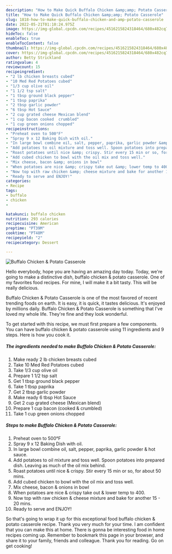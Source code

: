 ```yaml
---
description: "How to Make Quick Buffalo Chicken &amp;amp; Potato Casserole"
title: "How to Make Quick Buffalo Chicken &amp;amp; Potato Casserole"
slug: 1818-how-to-make-quick-buffalo-chicken-and-amp-potato-casserole
date: 2022-05-21T01:10:24.975Z
image: https://img-global.cpcdn.com/recipes/4516215824318464/680x482cq70/buffalo-chicken-potato-casserole-recipe-main-photo.jpg
hideToc: false
enableToc: true
enableTocContent: false
thumbnail: https://img-global.cpcdn.com/recipes/4516215824318464/680x482cq70/buffalo-chicken-potato-casserole-recipe-main-photo.jpg
cover: https://img-global.cpcdn.com/recipes/4516215824318464/680x482cq70/buffalo-chicken-potato-casserole-recipe-main-photo.jpg
author: Betty Strickland
ratingvalue: 4
reviewcount: 15
recipeingredient:
- "2 lb chicken breasts cubed"
- "10 Med Red Potatoes cubed"
- "1/3 cup olive oil"
- "1 1/2 tsp salt"
- "1 tbsp ground black pepper"
- "1 tbsp paprika"
- "2 tbsp garlic powder"
- "6 tbsp Hot Sauce"
- "2 cup grated cheese Mexican blend"
- "1 cup bacon cooked  crumbled"
- "1 cup green onions chopped"
recipeinstructions:
- "Preheat oven to 500°F"
- "Spray 9 x 12 Baking Dish with oil."
- "In large bowl combine oil, salt, pepper, paprika, garlic powder &amp; hot sauce."
- "Add potatoes to oil mixture and toss well. Spoon potatoes into prepared dish. Leaving as much of the oil mix behind."
- "Roast potatoes until nice &amp; crispy. Stir every 15 min or so, for about 50 mins."
- "Add cubed chicken to bowl with the oil mix and toss well."
- "Mix cheese, bacon &amp; onions in bowl"
- "When potatoes are nice &amp; crispy take out &amp; lower temp to 400."
- "Now top with raw chicken &amp; cheese mixture and bake for another 15 - 20 mins."
- "Ready to serve and ENJOY!"
categories:
- Recipe
tags:
- buffalo
- chicken
- 

katakunci: buffalo chicken  
nutrition: 293 calories
recipecuisine: American
preptime: "PT39M"
cooktime: "PT48M"
recipeyield: "2"
recipecategory: Dessert

---
```



![Buffalo Chicken &amp; Potato Casserole](https://img-global.cpcdn.com/recipes/4516215824318464/680x482cq70/buffalo-chicken-potato-casserole-recipe-main-photo.jpg)

Hello everybody, hope you are having an amazing day today. Today, we're going to make a distinctive dish, buffalo chicken &amp; potato casserole. One of my favorites food recipes. For mine, I will make it a bit tasty. This will be really delicious.

Buffalo Chicken &amp; Potato Casserole is one of the most favored of recent trending foods on earth. It is easy, it is quick, it tastes delicious. It's enjoyed by millions daily. Buffalo Chicken &amp; Potato Casserole is something that I've loved my whole life. They're fine and they look wonderful.




To get started with this recipe, we must first prepare a few components. You can have buffalo chicken &amp; potato casserole using 11 ingredients and 9 steps. Here is how you cook it.

<!--inarticleads1-->

##### The ingredients needed to make Buffalo Chicken &amp; Potato Casserole:

1. Make ready 2 lb chicken breasts cubed
1. Take 10 Med Red Potatoes cubed
1. Take 1/3 cup olive oil
1. Prepare 1 1/2 tsp salt
1. Get 1 tbsp ground black pepper
1. Take 1 tbsp paprika
1. Get 2 tbsp garlic powder
1. Make ready 6 tbsp Hot Sauce
1. Get 2 cup grated cheese (Mexican blend)
1. Prepare 1 cup bacon (cooked &amp; crumbled)
1. Take 1 cup green onions chopped




<!--inarticleads2-->

##### Steps to make Buffalo Chicken &amp; Potato Casserole:

1. Preheat oven to 500°F
1. Spray 9 x 12 Baking Dish with oil.
1. In large bowl combine oil, salt, pepper, paprika, garlic powder &amp; hot sauce.
1. Add potatoes to oil mixture and toss well. Spoon potatoes into prepared dish. Leaving as much of the oil mix behind.
1. Roast potatoes until nice &amp; crispy. Stir every 15 min or so, for about 50 mins.
1. Add cubed chicken to bowl with the oil mix and toss well.
1. Mix cheese, bacon &amp; onions in bowl
1. When potatoes are nice &amp; crispy take out &amp; lower temp to 400.
1. Now top with raw chicken &amp; cheese mixture and bake for another 15 - 20 mins.
1. Ready to serve and ENJOY!



So that's going to wrap it up for this exceptional food buffalo chicken &amp; potato casserole recipe. Thank you very much for your time. I am confident that you can make this at home. There is gonna be interesting food in home recipes coming up. Remember to bookmark this page in your browser, and share it to your family, friends and colleague. Thank you for reading. Go on get cooking!
